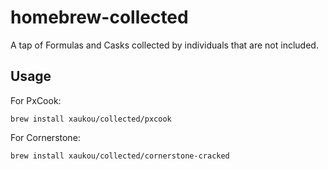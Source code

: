 # homebrew-collected
A tap of Formulas and Casks collected by individuals that are not included.


## Usage

For PxCook:

```shell
brew install xaukou/collected/pxcook
```

For Cornerstone:

```shell
brew install xaukou/collected/cornerstone-cracked
```
